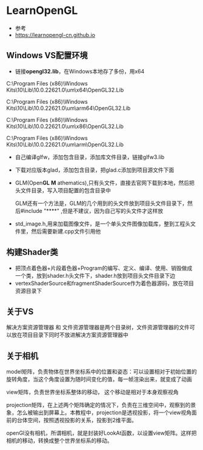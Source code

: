 # LearnOpenGL

- 参考
- https://learnopengl-cn.github.io

## Windows VS配置环境

- 链接**opengl32.lib**，在Windows本地存了多份，用x64

C:\Program Files (x86)\Windows Kits\10\Lib\10.0.22621.0\um\x64\OpenGL32.Lib

C:\Program Files (x86)\Windows Kits\10\Lib\10.0.22621.0\um\arm64\OpenGL32.Lib

C:\Program Files (x86)\Windows Kits\10\Lib\10.0.22621.0\um\x86\OpenGL32.Lib

C:\Program Files (x86)\Windows Kits\10\Lib\10.0.22621.0\um\arm\OpenGL32.Lib

- 自己编译glfw，添加包含目录，添加库文件目录，链接glfw3.lib

- 下载对应版本glad，添加包含目录，把glad.c添加到项目源文件下面

- GLM(Open**GL** **M** athematics),只有头文件，直接去官网下载到本地，然后把头文件目录，写入项目配置的包含目录中

  GLM还有一个方法是，GLM的几个用到的头文件放到项目头文件目录下，然后#include "****" ,但是不建议，因为自己写的头文件才这样放                        

- std_image.h,用来加载图像文件，是一个单头文件图像加载库，整到工程头文件里，然后需要新建.cpp文件引用他

## 构建Shader类

- 把顶点着色器+片段着色器+Program的编写、定义、编译、使用、销毁做成一个类，放到shader.h头文件下，shader.h放到项目头文件目录下边
- vertexShaderSource和fragmentShaderSource作为着色器源码，放在项目资源目录下

## 关于VS

解决方案资源管理器 和 文件资源管理器是两个目录树，文件资源管理器的文件可以放在项目目录下同时不放进解决方案资源管理器中

## 关于相机

model矩阵，负责物体在世界坐标系中的位置和姿态：可以设置相对于初始位置的旋转角度，当这个角度设置为随时间变化的值，每一帧渲染出来，就变成了动画

view矩阵，负责世界坐标系整体的移动， 这个移动是相对于本身观察视角

projection矩阵，在上述两个矩阵确定的情况下，负责在三维空间中，观察到的景象，怎么被输出到屏幕上。本教程中，projection是透视投影，将一个view视角面前的台体空间，按照透视投影的关系，投影到2维平面。



openGl没有相机，所谓相机，就是封装好LookAt函数，以设置view矩阵。这样把相机的移动，转换成整个世界坐标系的移动。